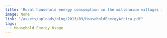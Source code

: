 ```yaml
---
title: 'Rural household energy consumption in the millennium villages in Sub-Saharan Africa'
image: None
link: "/assets/uploads/blog/2013/09/HouseholdEnergyAfrica.pdf"
tags:
  - Household Energy Usage
---
```

